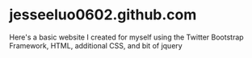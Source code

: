 jesseeluo0602.github.com
========================
Here's a basic website I created for myself using the Twitter Bootstrap Framework, HTML, additional CSS, and bit of jquery
